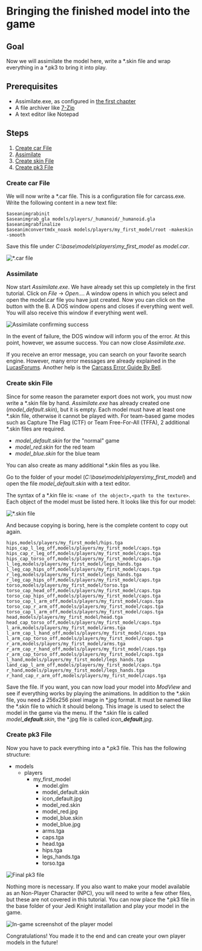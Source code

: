 # Bringing the finished model into the game

## Goal

Now we will assimilate the model here, write a \*.skin file and wrap everything in a \*.pk3 to bring it into play.

## Prerequisites

- Assimilate.exe, as configured in [the first chapter](work-environment-setup.md)
- A file archiver like [7-Zip](http://www.7-zip.org/)
- A text editor like Notepad

## Steps

1. [Create car File](#create-car-file)
2. [Assimilate](#assimilate)
3. [Create skin File](#create-skin-file)
4. [Create pk3 File](#create-pk3-file)

### Create car File

We will now write a \*.car file. This is a configuration file for carcass.exe. Write the following content in a new text file:

    $aseanimgrabinit
    $aseanimgrab_gla models/players/_humanoid/_humanoid.gla
    $aseanimgrabfinalize
    $aseanimconvertmdx_noask models/players/my_first_model/root -makeskin -smooth

Save this file under *C:\base\models\players\my_first_model* as *model.car*.

![\*.car file](car-file.png)

### Assimilate

Now start *Assimilate.exe*. We have already set this up completely in the first tutorial. Click on *File* -> *Open...*. A window opens in which you select and open the model.car file you have just created. Now you can click on the button with the B. A DOS window opens and closes if everything went well. You will also receive this window if everything went well.

![Assimilate confirming success](assimilate-info.png)

In the event of failure, the DOS window will inform you of the error. At this point, however, we assume success. You can now close *Assimilate.exe*.

If you receive an error message, you can search on your favorite search engine. However, many error messages are already explained in the [LucasForums](http://www.lucasforums.com/). Another help is the [Carcass Error Guide By Bell](http://psyko3d.50webs.com/tutorials/errorfaq.htm).

### Create skin File

Since for some reason the parameter export does not work, you must now write a \*.skin file by hand. *Assimilate.exe* has already created one (*model_default.skin*), but it is empty. Each model must have at least one \*.skin file, otherwise it cannot be played with. For team-based game modes such as Capture The Flag (CTF) or Team Free-For-All (TFFA), 2 additional \*.skin files are required.

- *model_default.skin* for the "normal" game
- *model_red.skin* for the red team
- *model_blue.skin* for the blue team

You can also create as many additional \*.skin files as you like.

Go to the folder of your model (*C:\base\models\players\my_first_model*) and open the file *model_default.skin* with a text editor.

The syntax of a *.kin file is: `<name of the object>,<path to the texture>`. Each object of the model must be listed here. It looks like this for our model:

![\*.skin file](skin-file.png)

And because copying is boring, here is the complete content to copy out again.

    hips,models/players/my_first_model/hips.tga
    hips_cap_l_leg_off,models/players/my_first_model/caps.tga
    hips_cap_r_leg_off,models/players/my_first_model/caps.tga
    hips_cap_torso_off,models/players/my_first_model/caps.tga
    l_leg,models/players/my_first_model/legs_hands.tga
    l_leg_cap_hips_off,models/players/my_first_model/caps.tga
    r_leg,models/players/my_first_model/legs_hands.tga
    r_leg_cap_hips_off,models/players/my_first_model/caps.tga
    torso,models/players/my_first_model/torso.tga
    torso_cap_head_off,models/players/my_first_model/caps.tga
    torso_cap_hips_off,models/players/my_first_model/caps.tga
    torso_cap_l_arm_off,models/players/my_first_model/caps.tga
    torso_cap_r_arm_off,models/players/my_first_model/caps.tga
    torso_cap_l_arm_off,models/players/my_first_model/caps.tga
    head,models/players/my_first_model/head.tga
    head_cap_torso_off,models/players/my_first_model/caps.tga
    l_arm,models/players/my_first_model/arms.tga
    l_arm_cap_l_hand_off,models/players/my_first_model/caps.tga
    l_arm_cap_torso_off,models/players/my_first_model/caps.tga
    r_arm,models/players/my_first_model/arms.tga
    r_arm_cap_r_hand_off,models/players/my_first_model/caps.tga
    r_arm_cap_torso_off,models/players/my_first_model/caps.tga
    l_hand,models/players/my_first_model/legs_hands.tga
    land_cap_l_arm_off,models/players/my_first_model/caps.tga
    r_hand,models/players/my_first_model/legs_hands.tga
    r_hand_cap_r_arm_off,models/players/my_first_model/caps.tga

Save the file. If you want, you can now load your model into *ModView* and see if everything works by playing the animations. In addition to the \*.skin file, you need a 256x256 pixel image in \*.jpg format. It must be named like the \*.skin file to which it should belong. This image is used to select the model in the game via the menu. If the \*.skin file is called *model_**default**.skin*, the \*.jpg file is called *icon_**default**.jpg*.

### Create pk3 File

Now you have to pack everything into a \*.pk3 file. This has the following structure:

- models
  - players
    - my_first_model
      - model.glm
      - model_default.skin
      - icon_default.jpg
      - model_red.skin
      - model_red.jpg
      - model_blue.skin
      - model_blue.jpg
      - arms.tga
      - caps.tga
      - head.tga
      - hips.tga
      - legs_hands.tga
      - torso.tga

![Final pk3 file](final-pk3.png)

Nothing more is necessary. If you also want to make your model available as an Non-Player Character (NPC), you will need to write a few other files, but these are not covered in this tutorial. You can now place the \*.pk3 file in the base folder of your Jedi Knight installation and play your model in the game.

![In-game screenshot of the player model](in-the-game.jpg)

Congratulations! You made it to the end and can create your own player models in the future!
